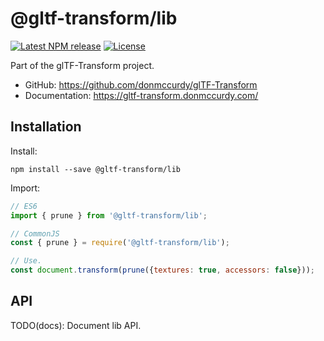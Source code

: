 # @gltf-transform/lib

[![Latest NPM release](https://img.shields.io/npm/v/@gltf-transform/lib.svg)](https://www.npmjs.com/package/@gltf-transform/lib)
[![License](https://img.shields.io/npm/l/@gltf-transform/core.svg)](https://github.com/donmccurdy/glTF-Transform/blob/master/LICENSE)

Part of the glTF-Transform project.

- GitHub: https://github.com/donmccurdy/glTF-Transform
- Documentation: https://gltf-transform.donmccurdy.com/

## Installation

Install:

```
npm install --save @gltf-transform/lib
```

Import:

```js
// ES6
import { prune } from '@gltf-transform/lib';

// CommonJS
const { prune } = require('@gltf-transform/lib');

// Use.
const document.transform(prune({textures: true, accessors: false}));
```

## API

TODO(docs): Document lib API.

